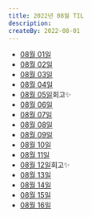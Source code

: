 ```yaml
---
title: 2022년 08월 TIL
description: 
createBy: 2022-08-01
---
```


- [08월 01일](./20220801.md)
- [08월 02일](./20220802.md)
- [08월 03일](./20220803.md)
- [08월 04일](./20220804.md)
- [08월 05일](./20220805.md)회고✨
- [08월 06일](./20220806.md)
- [08월 07일](./20220807.md)
- [08월 08일](./20220808.md)
- [08월 09일](./20220809.md)
- [08월 10일](./20220810.md)
- [08월 11일](./20220811.md)
- [08월 12일](./20220812.md)회고✨
- [08월 13일](./20220813.md)
- [08월 14일](./20220814.md)
- [08월 15일](./20220815.md)
- [08월 16일](./20220816.md)